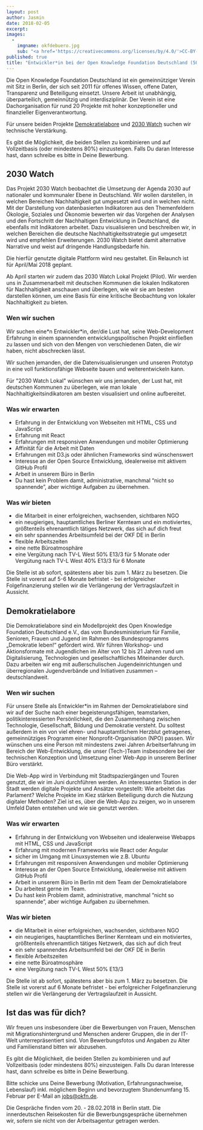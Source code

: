 ```yaml
---
layout: post
author: Jasmin
date: 2018-02-05
excerpt:
images:
  -
    imgname: okfdebuero.jpg
    sub: "<a href='https://creativecommons.org/licenses/by/4.0/'>CC-BY-4.0</a>, OKF DE"
published: true
title: "Entwickler*in bei der Open Knowledge Foundation Deutschland (50% E13/3, ab sofort) für 2030 Watch und Demokratielabore"
---
```


Die Open Knowledge Foundation Deutschland ist ein gemeinnütziger Verein mit Sitz in Berlin, der sich seit 2011 für offenes Wissen, offene Daten, Transparenz und Beteiligung einsetzt. Unsere Arbeit ist unabhängig, überparteilich, gemeinnützig und interdisziplinär. Der Verein ist eine Dachorganisation für rund 20 Projekte mit hoher konzeptioneller und finanzieller
Eigenverantwortung.

Für unsere beiden Projekte [Demokratielabore](https://demokratielabore.de) und [2030 Watch](http://2030-watch.de) suchen wir technische Verstärkung.

Es gibt die Möglichkeit, die beiden Stellen zu kombinieren und auf Vollzeitbasis (oder mindestens 80%) einzusteigen.
Falls Du daran Interesse hast, dann schreibe es bitte in Deine Bewerbung.

## 2030 Watch

Das Projekt 2030 Watch beobachtet die Umsetzung der Agenda 2030 auf nationaler und kommunaler Ebene in Deutschland. Wir wollen darstellen, in welchen Bereichen Nachhaltigkeit gut umgesetzt wird und in welchen nicht. Mit der Darstellung von datenbasierten Indikatoren aus den Themenfeldern Ökologie, Soziales und Ökonomie bewerten wir das Vorgehen der Analysen und den Fortschritt der Nachhaltigen Entwicklung in Deutschland, die ebenfalls mit Indikatoren arbeitet. Dazu visualisieren und beschreiben wir, in welchen Bereichen die deutsche Nachhaltigkeitsstrategie gut umgesetzt wird und empfehlen Erweiterungen. 2030 Watch bietet damit alternative Narrative und weist auf dringende Handlungsbedarfe hin.

Die hierfür genutzte digitale Plattform wird neu gestaltet. Ein Relaunch ist für April/Mai 2018 geplant.

Ab April starten wir zudem das 2030 Watch Lokal Projekt (Pilot). Wir werden uns in Zusammenarbeit mit deutschen Kommunen die lokalen Indikatoren für Nachhaltigkeit anschauen und überlegen, wie wir sie am besten darstellen können, um eine Basis für eine kritische Beobachtung von lokaler Nachhaltigkeit zu bieten.

### Wen wir suchen

Wir suchen eine\*n Entwickler\*in, der/die Lust hat, seine Web-Development Erfahrung in einem spannenden
entwicklungspolitischen Projekt einfließen zu lassen und sich von den Mengen von verschiedenen Daten, die wir haben, nicht abschrecken lässt.

Wir suchen  jemanden, der die Datenvisualisierungen und unseren Prototyp in eine voll funktionsfähige Webseite bauen und weiterentwickeln kann.

Für "2030 Watch Lokal" wünschen wir uns jemanden, der Lust hat, mit deutschen Kommunen zu überlegen, wie man lokale
Nachhaltigkeitsindikatoren am besten visualisiert und online aufbereitet.

### Was wir erwarten

* Erfahrung in der Entwicklung von Webseiten mit HTML, CSS und JavaScript
* Erfahrung mit React
* Erfahrungen mit responsiven Anwendungen und mobiler Optimierung
* Affinität für die Arbeit mit Daten
* Erfahrungen mit D3.js oder ähnlichen Frameworks sind wünschenswert
* Interesse an der Open Source Entwicklung, idealerweise mit aktivem GitHub Profil
* Arbeit in unserem Büro in Berlin
* Du hast kein Problem damit, administrative, manchmal “nicht so spannende”, aber wichtige Aufgaben zu übernehmen.

### Was wir bieten

* die Mitarbeit in einer erfolgreichen, wachsenden, sichtbaren NGO
* ein neugieriges, hauptamtliches Berliner Kernteam und ein motiviertes, größtenteils ehrenamtlich tätiges Netzwerk, das sich auf dich freut
* ein sehr spannendes Arbeitsumfeld bei der OKF DE in Berlin
* flexible Arbeitszeiten
* eine nette Büroatmosphäre
* eine Vergütung nach TV-L West 50% E13/3 für 5 Monate oder Vergütung nach TV-L West 40% E13/3 für 6 Monate

Die Stelle ist ab sofort, spätestens aber bis zum 1. März zu besetzen. Die Stelle ist vorerst auf 5-6 Monate befristet - bei erfolgreicher Folgefinanzierung stellen wir die Verlängerung der Vertragslaufzeit in Aussicht.

## Demokratielabore

Die Demokratielabore sind ein Modellprojekt des Open Knowledge Foundation Deutschland e.V., das vom Bundesministerium für Familie, Senioren, Frauen und Jugend im Rahmen des Bundesprogramms „Demokratie leben!“ gefördert wird. Wir führen Workshop- und Aktionsformate mit Jugendlichen im Alter von 12 bis 21 Jahren rund um Digitalisierung, Technologien und gesellschaftliches Miteinander durch. Dazu arbeiten wir eng mit außerschulischen Jugendeinrichtungen und überregionalen
Jugendverbände und Initiativen zusammen – deutschlandweit.

### Wen wir suchen

Für unsere Stelle als Entwickler*in im Rahmen der Demokratielabore sind wir auf der Suche nach einer begeisterungsfähigen, teamstarken, politikinteressierten Persönlichkeit, die den Zusammenhang zwischen Technologie, Gesellschaft, Bildung und Demokratie versteht. Du solltest außerdem in ein von viel ehren- und hauptamtlichem Herzblut getragenes, gemeinnütziges Programm einer Nonprofit-Organisation (NPO) passen. Wir wünschen uns eine Person mit mindestens zwei Jahren Arbeitserfahrung im Bereich der Web-Entwicklung, die unser (Tech-)Team insbesondere bei der technischen Konzeption und
Umsetzung einer Web-App in unserem Berliner Büro verstärkt.

Die Web-App wird in Verbindung mit Stadtspaziergängen und Touren genutzt, die wir im Juni durchführen werden. An
interessanten Station in der Stadt werden digitale Projekte und Ansätze vorgestellt: Wie arbeitet das Parlament? Welche Projekte im Kiez stärken Beteiligung durch die Nutzung digitaler Methoden? Ziel ist es, über die Web-App zu zeigen, wo in unserem Umfeld Daten entstehen und wie sie genutzt werden.

### Was wir erwarten

* Erfahrung in der Entwicklung von Webseiten und idealerweise Webapps mit HTML, CSS und JavaScript
* Erfahrung mit modernen Frameworks wie React oder Angular
* sicher im Umgang mit Linuxsystemen wie z.B. Ubuntu
* Erfahrungen mit responsiven Anwendungen und mobiler Optimierung
* Interesse an der Open Source Entwicklung, idealerweise mit aktivem GitHub Profil
* Arbeit in unserem Büro in Berlin mit dem Team der Demokratielabore
* Du arbeitest gerne im Team.
* Du hast kein Problem damit, administrative, manchmal “nicht so spannende”, aber wichtige Aufgaben zu übernehmen.

### Was wir bieten

* die Mitarbeit in einer erfolgreichen, wachsenden, sichtbaren NGO
* ein neugieriges, hauptamtliches Berliner Kernteam und ein motiviertes, größtenteils ehrenamtlich tätiges Netzwerk,
das sich auf dich freut
* ein sehr spannendes Arbeitsumfeld bei der OKF DE in Berlin
* flexible Arbeitszeiten
* eine nette Büroatmosphäre
* eine Vergütung nach TV-L West 50% E13/3

Die Stelle ist ab sofort, spätestens aber bis zum 1. März zu besetzen. Die Stelle ist vorerst auf 6 Monate befristet - bei erfolgreicher Folgefinanzierung stellen wir die Verlängerung der Vertragslaufzeit in Aussicht.

## Ist das was für dich?

Wir freuen uns insbesondere über die Bewerbungen von Frauen, Menschen mit Migrationshintergrund und Menschen anderer Gruppen, die in der IT-Welt unterrepräsentiert sind. Von Bewerbungsfotos und Angaben zu Alter und Familienstand bitten wir abzusehen.

Es gibt die Möglichkeit, die beiden Stellen zu kombinieren und auf Vollzeitbasis (oder mindestens 80%) einzusteigen.
Falls Du daran Interesse hast, dann schreibe es bitte in Deine Bewerbung.

Bitte schicke uns Deine Bewerbung (Motivation, Erfahrungsnachweise, Lebenslauf) inkl. möglichem Beginn und bevorzugtem Stundenumfang 15. Februar per E-Mail an [jobs@okfn.de]("mailto:jobs@okfn.de").

Die Gespräche finden vom 20. - 28.02.2018 in Berlin statt. Die innerdeutschen Reisekosten für die Bewerbungsgespräche
übernehmen wir, sofern sie nicht von der Arbeitsagentur getragen werden.
